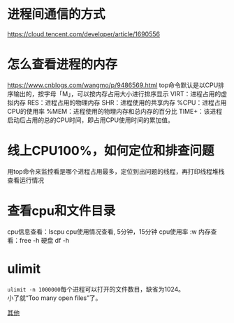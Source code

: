 # 进程间通信的方式
https://cloud.tencent.com/developer/article/1690556

# 怎么查看进程的内存
https://www.cnblogs.com/wangmo/p/9486569.html
top命令默认是以CPU排序输出的，按字母「M」，可以按内存占用大小进行排序显示
VIRT：进程占用的虚拟内存
RES：进程占用的物理内存
SHR：进程使用的共享内存
%CPU：进程占用CPU的使用率
%MEM：进程使用的物理内存和总内存的百分比
TIME+：该进程启动后占用的总的CPU时间，即占用CPU使用时间的累加值。


# 线上CPU100%，如何定位和排查问题
用top命令来监控看是哪个进程占用最多，定位到出问题的线程，再打印线程堆栈查看运行情况

# 查看cpu和文件目录
cpu信息查看：lscpu
cpu使用情况查看, 5分钟，15分钟 cpu使用率 :w
内存查看：free -h
硬盘 df -h

# ulimit
`ulimit -n 1000000`每个进程可以打开的文件数目，缺省为1024。  
小了就“Too many open files”了。

[其他](https://www.cnblogs.com/zengkefu/p/5649407.html)
